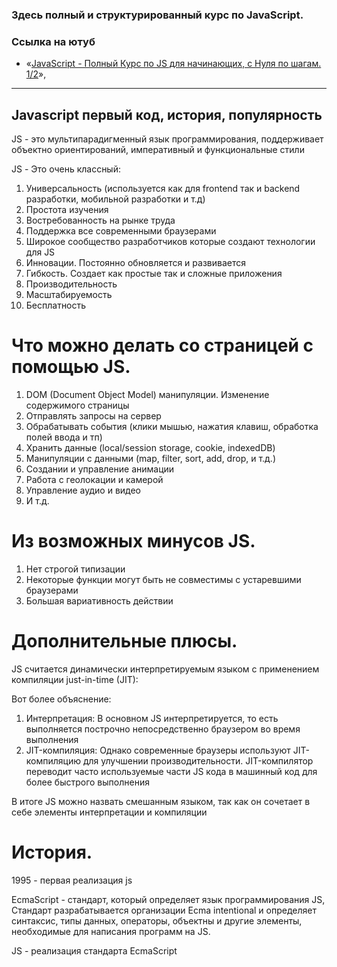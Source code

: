 ### Здесь полный и структурированный курс по JavaScript.

### **Ссылка на ютуб**

- «[JavaScript - Полный Курс по JS для начинающих, с Нуля по шагам. 1/2](https://www.youtube.com/watch?v=yUvwxuXhFd4)»,
---

## Javascript первый код, история, популярность

JS - это мультипарадигменный язык программирования, поддерживает объектно ориентирований, императивный и 
функциональные стили

JS - Это очень классный:
1. Универсальность (используется как для frontend так и backend разработки, мобильной разработки и т.д)
2. Простота изучения
3. Востребованность на рынке труда
4. Поддержка все современными браузерами
5. Широкое сообщество разработчиков которые создают технологии для JS
6. Инновации. Постоянно обновляется и развивается 
7. Гибкость. Создает как простые так и сложные приложения
8. Производительность
9. Масштабируемость 
10. Бесплатность 

# Что можно делать со страницей с помощью JS.

1. DOM (Document Object Model) манипуляции. Изменение содержимого страницы
2. Отправлять запросы на сервер
3. Обрабатывать события (клики мышью, нажатия клавиш, обработка полей ввода и тп)
4. Хранить данные (local/session storage, cookie, indexedDB)
5. Манипуляции с данными (map, filter, sort, add, drop, и т.д.)
6. Создании и управление анимации
7. Работа с геолокации и камерой
8. Управление аудио и видео 
9. И т.д.

# Из возможных минусов JS.

1. Нет строгой типизации 
2. Некоторые функции могут быть не совместимы с устаревшими браузерами
3. Большая вариативность действии 

# Дополнительные плюсы.

JS считается динамически интерпретируемым языком с применением компиляции just-in-time (JIT):

Вот более объяснение:
1. Интерпретация: В основном JS интерпретируется, то есть выполняется построчно непосредственно браузером 
во время выполнения
2. JIT-компиляция: Однако современные браузеры используют JIT-компиляцию для улучшении производительности.
JIT-компилятор переводит часто используемые части  JS кода в машинный код для более быстрого выполнения

В итоге JS можно назвать смешанным языком, так как он сочетает в себе элементы интерпретации и компиляции 

# История.
1995 - первая реализация js

EcmaScript - стандарт, который определяет язык программирования JS, Стандарт разрабатывается организации 
Ecma intentional и определяет синтаксис, типы данных, операторы, объектны и другие элементы, необходимые для 
написания программ на JS.

JS - реализация стандарта EcmaScript

